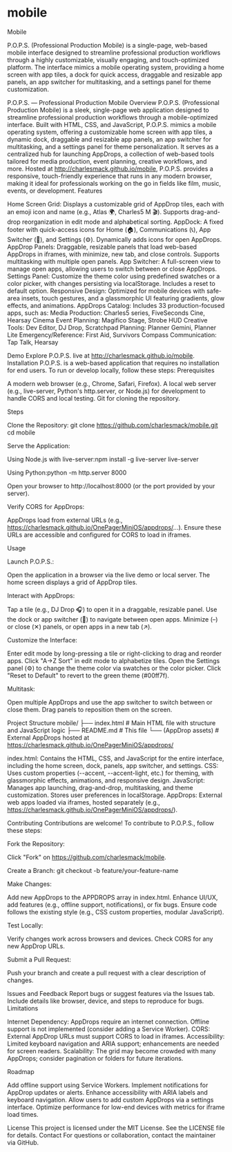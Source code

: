 # mobile
Mobile

P.O.P.S. (Professional Production Mobile) is a single-page, web-based mobile interface designed to streamline professional production workflows through a highly customizable, visually engaging, and touch-optimized platform. The interface mimics a mobile operating system, providing a home screen with app tiles, a dock for quick access, draggable and resizable app panels, an app switcher for multitasking, and a settings panel for theme customization.


P.O.P.S. — Professional Production Mobile
Overview
P.O.P.S. (Professional Production Mobile) is a sleek, single-page web application designed to streamline professional production workflows through a mobile-optimized interface. Built with HTML, CSS, and JavaScript, P.O.P.S. mimics a mobile operating system, offering a customizable home screen with app tiles, a dynamic dock, draggable and resizable app panels, an app switcher for multitasking, and a settings panel for theme personalization. It serves as a centralized hub for launching AppDrops, a collection of web-based tools tailored for media production, event planning, creative workflows, and more.
Hosted at http://charlesmack.github.io/mobile, P.O.P.S. provides a responsive, touch-friendly experience that runs in any modern browser, making it ideal for professionals working on the go in fields like film, music, events, or development.
Features

Home Screen Grid: Displays a customizable grid of AppDrop tiles, each with an emoji icon and name (e.g., Atlas 🌍, Charles5 M 🎬). Supports drag-and-drop reorganization in edit mode and alphabetical sorting.
AppDock: A fixed footer with quick-access icons for Home (🏠), Communications (📞), App Switcher (📱), and Settings (⚙️). Dynamically adds icons for open AppDrops.
AppDrop Panels: Draggable, resizable panels that load web-based AppDrops in iframes, with minimize, new tab, and close controls. Supports multitasking with multiple open panels.
App Switcher: A full-screen view to manage open apps, allowing users to switch between or close AppDrops.
Settings Panel: Customize the theme color using predefined swatches or a color picker, with changes persisting via localStorage. Includes a reset to default option.
Responsive Design: Optimized for mobile devices with safe-area insets, touch gestures, and a glassmorphic UI featuring gradients, glow effects, and animations.
AppDrops Catalog: Includes 33 production-focused apps, such as:
Media Production: Charles5 series, FiveSeconds Cine, Hearsay Cinema
Event Planning: Magifico Stage, Strobe HUD
Creative Tools: Dev Editor, DJ Drop, Scratchpad
Planning: Planner Gemini, Planner Lite
Emergency/Reference: First Aid, Survivors Compass
Communication: Tap Talk, Hearsay



Demo
Explore P.O.P.S. live at http://charlesmack.github.io/mobile.
Installation
P.O.P.S. is a web-based application that requires no installation for end users. To run or develop locally, follow these steps:
Prerequisites

A modern web browser (e.g., Chrome, Safari, Firefox).
A local web server (e.g., live-server, Python's http.server, or Node.js) for development to handle CORS and local testing.
Git for cloning the repository.

Steps

Clone the Repository:
git clone https://github.com/charlesmack/mobile.git
cd mobile


Serve the Application:

Using Node.js with live-server:npm install -g live-server
live-server


Using Python:python -m http.server 8000


Open your browser to http://localhost:8000 (or the port provided by your server).


Verify CORS for AppDrops:

AppDrops load from external URLs (e.g., https://charlesmack.github.io/OnePagerMiniOS/appdrops/...). Ensure these URLs are accessible and configured for CORS to load in iframes.



Usage

Launch P.O.P.S.:

Open the application in a browser via the live demo or local server.
The home screen displays a grid of AppDrop tiles.


Interact with AppDrops:

Tap a tile (e.g., DJ Drop 🎧) to open it in a draggable, resizable panel.
Use the dock or app switcher (📱) to navigate between open apps.
Minimize (–) or close (✕) panels, or open apps in a new tab (↗️).


Customize the Interface:

Enter edit mode by long-pressing a tile or right-clicking to drag and reorder apps.
Click "A→Z Sort" in edit mode to alphabetize tiles.
Open the Settings panel (⚙️) to change the theme color via swatches or the color picker. Click "Reset to Default" to revert to the green theme (#00ff7f).


Multitask:

Open multiple AppDrops and use the app switcher to switch between or close them.
Drag panels to reposition them on the screen.



Project Structure
mobile/
├── index.html       # Main HTML file with structure and JavaScript logic
├── README.md        # This file
└── (AppDrop assets) # External AppDrops hosted at https://charlesmack.github.io/OnePagerMiniOS/appdrops/


index.html: Contains the HTML, CSS, and JavaScript for the entire interface, including the home screen, dock, panels, app switcher, and settings.
CSS: Uses custom properties (--accent, --accent-light, etc.) for theming, with glassmorphic effects, animations, and responsive design.
JavaScript: Manages app launching, drag-and-drop, multitasking, and theme customization. Stores user preferences in localStorage.
AppDrops: External web apps loaded via iframes, hosted separately (e.g., https://charlesmack.github.io/OnePagerMiniOS/appdrops/).

Contributing
Contributions are welcome! To contribute to P.O.P.S., follow these steps:

Fork the Repository:

Click "Fork" on https://github.com/charlesmack/mobile.


Create a Branch:
git checkout -b feature/your-feature-name


Make Changes:

Add new AppDrops to the APPDROPS array in index.html.
Enhance UI/UX, add features (e.g., offline support, notifications), or fix bugs.
Ensure code follows the existing style (e.g., CSS custom properties, modular JavaScript).


Test Locally:

Verify changes work across browsers and devices.
Check CORS for any new AppDrop URLs.


Submit a Pull Request:

Push your branch and create a pull request with a clear description of changes.



Issues and Feedback
Report bugs or suggest features via the Issues tab. Include details like browser, device, and steps to reproduce for bugs.
Limitations

Internet Dependency: AppDrops require an internet connection. Offline support is not implemented (consider adding a Service Worker).
CORS: External AppDrop URLs must support CORS to load in iframes.
Accessibility: Limited keyboard navigation and ARIA support; enhancements are needed for screen readers.
Scalability: The grid may become crowded with many AppDrops; consider pagination or folders for future iterations.

Roadmap

Add offline support using Service Workers.
Implement notifications for AppDrop updates or alerts.
Enhance accessibility with ARIA labels and keyboard navigation.
Allow users to add custom AppDrops via a settings interface.
Optimize performance for low-end devices with metrics for iframe load times.

License
This project is licensed under the MIT License. See the LICENSE file for details.
Contact
For questions or collaboration, contact the maintainer via GitHub.
